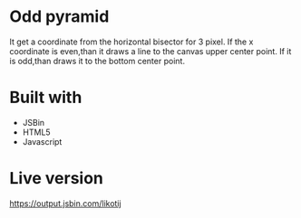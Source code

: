 # Odd pyramid

It get a coordinate from the horizontal bisector for 3 pixel. If the x coordinate is even,than it draws a line to the canvas upper center point. If it is odd,than draws it to the bottom center point.

# Built with

- JSBin
- HTML5
- Javascript

# Live version

https://output.jsbin.com/likotij